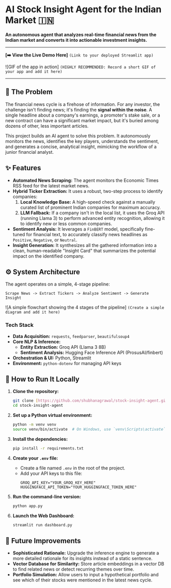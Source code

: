 # AI Stock Insight Agent for the Indian Market 🇮🇳

**An autonomous agent that analyzes real-time financial news from the Indian market and converts it into actionable investment insights.**

---

**[➡️ View the Live Demo Here]** `(Link to your deployed Streamlit app)`

![GIF of the app in action] `(HIGHLY RECOMMENDED: Record a short GIF of your app and add it here)`

---

## 🎯 The Problem

The financial news cycle is a firehose of information. For any investor, the challenge isn't finding news; it's finding the **signal within the noise**. A single headline about a company's earnings, a promoter's stake sale, or a new contract can have a significant market impact, but it's buried among dozens of other, less important articles.

This project builds an AI agent to solve this problem. It autonomously monitors the news, identifies the key players, understands the sentiment, and generates a concise, analytical insight, mimicking the workflow of a junior financial analyst.

## ✨ Features

* **Automated News Scraping:** The agent monitors the Economic Times RSS feed for the latest market news.
* **Hybrid Ticker Extraction:** It uses a robust, two-step process to identify companies:
    1.  **Local Knowledge Base:** A high-speed check against a manually curated list of prominent Indian companies for maximum accuracy.
    2.  **LLM Fallback:** If a company isn't in the local list, it uses the Groq API (running Llama 3) to perform advanced entity recognition, allowing it to identify new or less common companies.
* **Sentiment Analysis:** It leverages a `FinBERT` model, specifically fine-tuned for financial text, to accurately classify news headlines as `Positive`, `Negative`, or `Neutral`.
* **Insight Generation:** It synthesizes all the gathered information into a clean, human-readable "Insight Card" that summarizes the potential impact on the identified company.

## ⚙️ System Architecture

The agent operates on a simple, 4-stage pipeline:

`Scrape News -> Extract Tickers -> Analyze Sentiment -> Generate Insight`

![A simple flowchart showing the 4 stages of the pipeline] `(Create a simple diagram and add it here)`

### **Tech Stack**

* **Data Acquisition:** `requests`, `feedparser`, `beautifulsoup4`
* **Core NLP & Inference:**
    * **Entity Extraction:** Groq API (Llama 3 8B)
    * **Sentiment Analysis:** Hugging Face Inference API (ProsusAI/finbert)
* **Orchestration & UI:** Python, Streamlit
* **Environment:** `python-dotenv` for managing API keys

## 🚀 How to Run It Locally

1.  **Clone the repository:**
    ```bash
    git clone [https://github.com/shubhanagrawal/stock-insight-agent.git](https://github.com/shubhanagrawal/stock-insight-agent.git)
    cd stock-insight-agent
    ```

2.  **Set up a Python virtual environment:**
    ```bash
    python -m venv venv
    source venv/bin/activate  # On Windows, use `venv\Scripts\activate`
    ```

3.  **Install the dependencies:**
    ```bash
    pip install -r requirements.txt
    ```

4.  **Create your `.env` file:**
    * Create a file named `.env` in the root of the project.
    * Add your API keys to this file:
        ```
        GROQ_API_KEY="YOUR_GROQ_KEY_HERE"
        HUGGINGFACE_API_TOKEN="YOUR_HUGGINGFACE_TOKEN_HERE"
        ```

5.  **Run the command-line version:**
    ```bash
    python app.py
    ```

6.  **Launch the Web Dashboard:**
    ```bash
    streamlit run dashboard.py
    ```

## 🔮 Future Improvements

* **Sophisticated Rationale:** Upgrade the inference engine to generate a more detailed rationale for its insights instead of a static sentence.
* **Vector Database for Similarity:** Store article embeddings in a vector DB to find related news or detect recurring themes over time.
* **Portfolio Simulation:** Allow users to input a hypothetical portfolio and see which of their stocks were mentioned in the latest news cycle.
